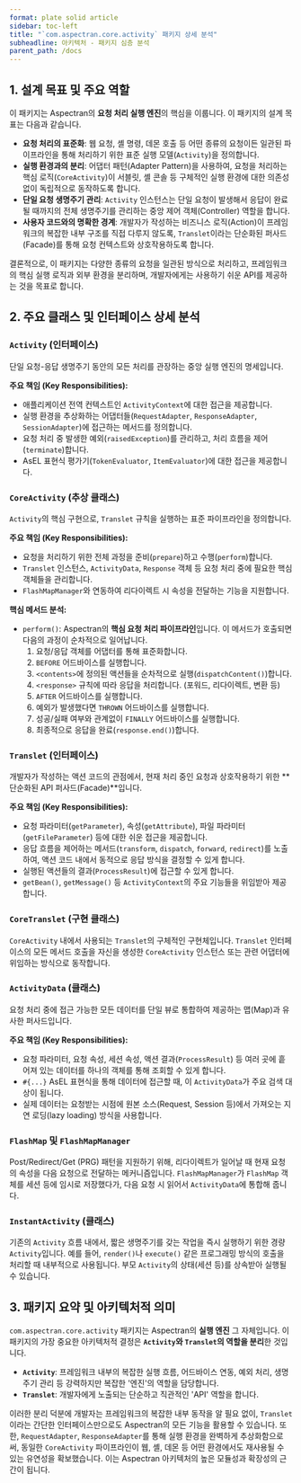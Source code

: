 ```yaml
---
format: plate solid article
sidebar: toc-left
title: "`com.aspectran.core.activity` 패키지 상세 분석"
subheadline: 아키텍처 - 패키지 심층 분석
parent_path: /docs
---
```


## 1. 설계 목표 및 주요 역할

이 패키지는 Aspectran의 **요청 처리 실행 엔진**의 핵심을 이룹니다. 이 패키지의 설계 목표는 다음과 같습니다.

-   **요청 처리의 표준화**: 웹 요청, 셸 명령, 데몬 호출 등 어떤 종류의 요청이든 일관된 파이프라인을 통해 처리하기 위한 표준 실행 모델(`Activity`)을 정의합니다.
-   **실행 환경과의 분리**: 어댑터 패턴(Adapter Pattern)을 사용하여, 요청을 처리하는 핵심 로직(`CoreActivity`)이 서블릿, 셸 콘솔 등 구체적인 실행 환경에 대한 의존성 없이 독립적으로 동작하도록 합니다.
-   **단일 요청 생명주기 관리**: `Activity` 인스턴스는 단일 요청이 발생해서 응답이 완료될 때까지의 전체 생명주기를 관리하는 중앙 제어 객체(Controller) 역할을 합니다.
-   **사용자 코드와의 명확한 경계**: 개발자가 작성하는 비즈니스 로직(Action)이 프레임워크의 복잡한 내부 구조를 직접 다루지 않도록, `Translet`이라는 단순화된 퍼사드(Facade)를 통해 요청 컨텍스트와 상호작용하도록 합니다.

결론적으로, 이 패키지는 다양한 종류의 요청을 일관된 방식으로 처리하고, 프레임워크의 핵심 실행 로직과 외부 환경을 분리하며, 개발자에게는 사용하기 쉬운 API를 제공하는 것을 목표로 합니다.

## 2. 주요 클래스 및 인터페이스 상세 분석

### `Activity` (인터페이스)

단일 요청-응답 생명주기 동안의 모든 처리를 관장하는 중앙 실행 엔진의 명세입니다.

**주요 책임 (Key Responsibilities):**
-   애플리케이션 전역 컨텍스트인 `ActivityContext`에 대한 접근을 제공합니다.
-   실행 환경을 추상화하는 어댑터들(`RequestAdapter`, `ResponseAdapter`, `SessionAdapter`)에 접근하는 메서드를 정의합니다.
-   요청 처리 중 발생한 예외(`raisedException`)를 관리하고, 처리 흐름을 제어(`terminate`)합니다.
-   AsEL 표현식 평가기(`TokenEvaluator`, `ItemEvaluator`)에 대한 접근을 제공합니다.

### `CoreActivity` (추상 클래스)

`Activity`의 핵심 구현으로, `Translet` 규칙을 실행하는 표준 파이프라인을 정의합니다.

**주요 책임 (Key Responsibilities):**
-   요청을 처리하기 위한 전체 과정을 준비(`prepare`)하고 수행(`perform`)합니다.
-   `Translet` 인스턴스, `ActivityData`, `Response` 객체 등 요청 처리 중에 필요한 핵심 객체들을 관리합니다.
-   `FlashMapManager`와 연동하여 리다이렉트 시 속성을 전달하는 기능을 지원합니다.

**핵심 메서드 분석:**
-   `perform()`: Aspectran의 **핵심 요청 처리 파이프라인**입니다. 이 메서드가 호출되면 다음의 과정이 순차적으로 일어납니다.
    1.  요청/응답 객체를 어댑터를 통해 표준화합니다.
    2.  `BEFORE` 어드바이스를 실행합니다.
    3.  `<contents>`에 정의된 액션들을 순차적으로 실행(`dispatchContent()`)합니다.
    4.  `<response>` 규칙에 따라 응답을 처리합니다. (포워드, 리다이렉트, 변환 등)
    5.  `AFTER` 어드바이스를 실행합니다.
    6.  예외가 발생했다면 `THROWN` 어드바이스를 실행합니다.
    7.  성공/실패 여부와 관계없이 `FINALLY` 어드바이스를 실행합니다.
    8.  최종적으로 응답을 완료(`response.end()`)합니다.

### `Translet` (인터페이스)

개발자가 작성하는 액션 코드의 관점에서, 현재 처리 중인 요청과 상호작용하기 위한 **단순화된 API 퍼사드(Facade)**입니다.

**주요 책임 (Key Responsibilities):**
-   요청 파라미터(`getParameter`), 속성(`getAttribute`), 파일 파라미터(`getFileParameter`) 등에 대한 쉬운 접근을 제공합니다.
-   응답 흐름을 제어하는 메서드(`transform`, `dispatch`, `forward`, `redirect`)를 노출하여, 액션 코드 내에서 동적으로 응답 방식을 결정할 수 있게 합니다.
-   실행된 액션들의 결과(`ProcessResult`)에 접근할 수 있게 합니다.
-   `getBean()`, `getMessage()` 등 `ActivityContext`의 주요 기능들을 위임받아 제공합니다.

### `CoreTranslet` (구현 클래스)

`CoreActivity` 내에서 사용되는 `Translet`의 구체적인 구현체입니다. `Translet` 인터페이스의 모든 메서드 호출을 자신을 생성한 `CoreActivity` 인스턴스 또는 관련 어댑터에 위임하는 방식으로 동작합니다.

### `ActivityData` (클래스)

요청 처리 중에 접근 가능한 모든 데이터를 단일 뷰로 통합하여 제공하는 맵(Map)과 유사한 퍼사드입니다.

**주요 책임 (Key Responsibilities):**
-   요청 파라미터, 요청 속성, 세션 속성, 액션 결과(`ProcessResult`) 등 여러 곳에 흩어져 있는 데이터를 하나의 객체를 통해 조회할 수 있게 합니다.
-   `#{...}` AsEL 표현식을 통해 데이터에 접근할 때, 이 `ActivityData`가 주요 검색 대상이 됩니다.
-   실제 데이터는 요청받는 시점에 원본 소스(Request, Session 등)에서 가져오는 지연 로딩(lazy loading) 방식을 사용합니다.

### `FlashMap` 및 `FlashMapManager`

Post/Redirect/Get (PRG) 패턴을 지원하기 위해, 리다이렉트가 일어날 때 현재 요청의 속성을 다음 요청으로 전달하는 메커니즘입니다. `FlashMapManager`가 `FlashMap` 객체를 세션 등에 임시로 저장했다가, 다음 요청 시 읽어서 `ActivityData`에 통합해 줍니다.

### `InstantActivity` (클래스)

기존의 `Activity` 흐름 내에서, 짧은 생명주기를 갖는 작업을 즉시 실행하기 위한 경량 `Activity`입니다. 예를 들어, `render()`나 `execute()` 같은 프로그래밍 방식의 호출을 처리할 때 내부적으로 사용됩니다. 부모 `Activity`의 상태(세션 등)를 상속받아 실행될 수 있습니다.

## 3. 패키지 요약 및 아키텍처적 의미

`com.aspectran.core.activity` 패키지는 Aspectran의 **실행 엔진** 그 자체입니다. 이 패키지의 가장 중요한 아키텍처적 결정은 **`Activity`와 `Translet`의 역할을 분리**한 것입니다.

-   **`Activity`**: 프레임워크 내부의 복잡한 실행 흐름, 어드바이스 연동, 예외 처리, 생명주기 관리 등 강력하지만 복잡한 '엔진'의 역할을 담당합니다.
-   **`Translet`**: 개발자에게 노출되는 단순하고 직관적인 'API' 역할을 합니다.

이러한 분리 덕분에 개발자는 프레임워크의 복잡한 내부 동작을 알 필요 없이, `Translet`이라는 간단한 인터페이스만으로도 Aspectran의 모든 기능을 활용할 수 있습니다. 또한, `RequestAdapter`, `ResponseAdapter`를 통해 실행 환경을 완벽하게 추상화함으로써, 동일한 `CoreActivity` 파이프라인이 웹, 셸, 데몬 등 어떤 환경에서도 재사용될 수 있는 유연성을 확보했습니다. 이는 Aspectran 아키텍처의 높은 모듈성과 확장성의 근간이 됩니다.
